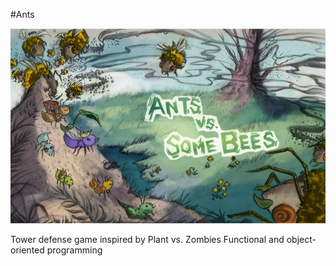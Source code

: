 #Ants

![ants graphical interface](https://github.com/enrico-cruvinel/CS-61A/blob/master/ants/ants_demo.PNG)

Tower defense game inspired by Plant vs. Zombies
Functional and object-oriented programming 
